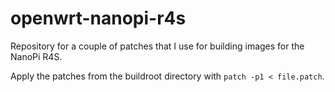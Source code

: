 # openwrt-nanopi-r4s
Repository for a couple of patches that I use for building images for the NanoPi R4S.

Apply the patches from the buildroot directory with ```patch -p1 < file.patch```.
